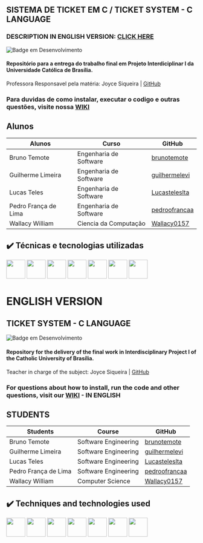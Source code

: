 ## SISTEMA DE TICKET EM C / TICKET SYSTEM - C LANGUAGE
### DESCRIPTION IN ENGLISH VERSION: [CLICK HERE](https://github.com/pedroofrancaa/INGRESSO-UCB-PI1#english-version)
![Badge em Desenvolvimento](http://img.shields.io/static/v1?label=STATUS&message=EM%20DESENVOLVIMENTO&color=GREEN&style=for-the-badge)

#### Repositório para a entrega do trabalho final em Projeto Interdiciplinar I da Universidade Católica de Brasília.

Professora Responsavel pela matéria: Joyce Siqueira | [GitHub](https://github.com/joycitta-siqueira)

### Para duvidas de como instalar, executar o codigo e outras questões, visite nossa [WIKI](https://github.com/pedroofrancaa/INGRESSO-UCB-PI1/wiki)

## Alunos

| Alunos | Curso | GitHub |
| --- | --- | --- |
| Bruno Temote | Engenharia de Software | [brunotemote](https://github.com/brunotemote) |
| Guilherme Limeira | Engenharia de Software | [guilhermelevi](https://github.com/guilhermelevi) |
| Lucas Teles | Engenharia de Software | [Lucasteleslta](https://github.com/Lucasteleslta) |
| Pedro França de Lima | Engenharia de Software | [pedroofrancaa](https://github.com/pedroofrancaa) |
| Wallacy William | Ciencia da Computação | [Wallacy0157](https://github.com/Wallacy0157) |

## ✔️ Técnicas e tecnologias utilizadas

<img src="https://cdn.jsdelivr.net/gh/devicons/devicon/icons/c/c-original.svg" width="50" height="50"/> <img src="https://cdn.jsdelivr.net/gh/devicons/devicon/icons/visualstudio/visualstudio-plain.svg" width="50" height="50"/> <img src="https://cdn.jsdelivr.net/gh/devicons/devicon/icons/git/git-original.svg" width="50" height="50" /> <img src="https://cdn.jsdelivr.net/gh/devicons/devicon/icons/figma/figma-original.svg" width="50" height="50" /> <img src="https://cdn.jsdelivr.net/gh/devicons/devicon/icons/html5/html5-plain-wordmark.svg" width="50" height="50"/> <img src="https://cdn.jsdelivr.net/gh/devicons/devicon/icons/css3/css3-plain-wordmark.svg" width="50" height="50" /> <img src="https://cdn.jsdelivr.net/gh/devicons/devicon/icons/javascript/javascript-plain.svg" width="50" height="50"/>

# ENGLISH VERSION

## TICKET SYSTEM - C LANGUAGE
![Badge em Desenvolvimento](http://img.shields.io/static/v1?label=STATUS&message=EM%20DESENVOLVIMENTO&color=GREEN&style=for-the-badge)

#### Repository for the delivery of the final work in Interdisciplinary Project I of the Catholic University of Brasília.

Teacher in charge of the subject: Joyce Siqueira | [GitHub](https://github.com/joycitta-siqueira)

### For questions about how to install, run the code and other questions, visit our [WIKI](https://github.com/pedroofrancaa/INGRESSO-UCB-PI1/wiki#english) - IN ENGLISH

## STUDENTS

| Students | Course | GitHub |
| --- | --- | --- |
| Bruno Temote | Software Engineering | [brunotemote](https://github.com/brunotemote) |
| Guilherme Limeira | Software Engineering | [guilhermelevi](https://github.com/guilhermelevi) |
| Lucas Teles | Software Engineering | [Lucasteleslta](https://github.com/Lucasteleslta) |
| Pedro França de Lima | Software Engineering | [pedroofrancaa](https://github.com/pedroofrancaa) |
| Wallacy William | Computer Science | [Wallacy0157](https://github.com/Wallacy0157) |

## ✔️ Techniques and technologies used

<img src="https://cdn.jsdelivr.net/gh/devicons/devicon/icons/c/c-original.svg" width="50" height="50"/> <img src="https://cdn.jsdelivr.net/gh/devicons/devicon/icons/visualstudio/visualstudio-plain.svg" width="50" height="50"/> <img src="https://cdn.jsdelivr.net/gh/devicons/devicon/icons/git/git-original.svg" width="50" height="50" /> <img src="https://cdn.jsdelivr.net/gh/devicons/devicon/icons/figma/figma-original.svg" width="50" height="50" /> <img src="https://cdn.jsdelivr.net/gh/devicons/devicon/icons/html5/html5-plain-wordmark.svg" width="50" height="50"/> <img src="https://cdn.jsdelivr.net/gh/devicons/devicon/icons/css3/css3-plain-wordmark.svg" width="50" height="50" /> <img src="https://cdn.jsdelivr.net/gh/devicons/devicon/icons/javascript/javascript-plain.svg" width="50" height="50"/>
